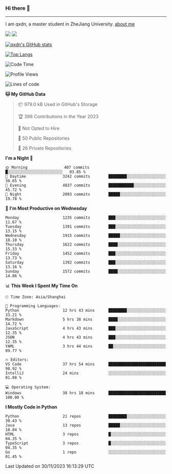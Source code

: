 ### Hi there 👋
---

I am qxdn, a master student in ZheJiang University. [about me](https://qianxu.run/about/)

[![](https://img.shields.io/badge/blog-qxdn-brightgreen?style=for-the-badge&logo=hexo)](https://qianxu.run) [![](https://img.shields.io/badge/bilibili-qxdn-ff69b4?style=for-the-badge&logo=Bilibili)](https://space.bilibili.com/11674667)


[![qxdn's GitHub stats](https://github-readme-stats.vercel.app/api?username=qxdn&count_private=true&show_icons=true)](https://github.com/qxdn)

[![Top Langs](https://github-readme-stats.vercel.app/api/top-langs/?username=qxdn&layout=compact)](https://github.com/qxdn)

<!--START_SECTION:waka-->
![Code Time](http://img.shields.io/badge/Code%20Time-1%2C302%20hrs%204%20mins-blue)

![Profile Views](http://img.shields.io/badge/Profile%20Views-6-blue)

![Lines of code](https://img.shields.io/badge/From%20Hello%20World%20I%27ve%20Written-11.0%20million%20lines%20of%20code-blue)

**🐱 My GitHub Data** 

> 📦 979.0 kB Used in GitHub's Storage 
 > 
> 🏆 398 Contributions in the Year 2023
 > 
> 🚫 Not Opted to Hire
 > 
> 📜 50 Public Repositories 
 > 
> 🔑 26 Private Repositories 
 > 
**I'm a Night 🦉** 

```text
🌞 Morning                407 commits         █░░░░░░░░░░░░░░░░░░░░░░░░   03.85 % 
🌆 Daytime                3242 commits        ████████░░░░░░░░░░░░░░░░░   30.65 % 
🌃 Evening                4837 commits        ███████████░░░░░░░░░░░░░░   45.72 % 
🌙 Night                  2093 commits        █████░░░░░░░░░░░░░░░░░░░░   19.78 % 
```
📅 **I'm Most Productive on Wednesday** 

```text
Monday                   1235 commits        ███░░░░░░░░░░░░░░░░░░░░░░   11.67 % 
Tuesday                  1391 commits        ███░░░░░░░░░░░░░░░░░░░░░░   13.15 % 
Wednesday                1915 commits        █████░░░░░░░░░░░░░░░░░░░░   18.10 % 
Thursday                 1622 commits        ████░░░░░░░░░░░░░░░░░░░░░   15.33 % 
Friday                   1452 commits        ███░░░░░░░░░░░░░░░░░░░░░░   13.73 % 
Saturday                 1392 commits        ███░░░░░░░░░░░░░░░░░░░░░░   13.16 % 
Sunday                   1572 commits        ████░░░░░░░░░░░░░░░░░░░░░   14.86 % 
```


📊 **This Week I Spent My Time On** 

```text
🕑︎ Time Zone: Asia/Shanghai

💬 Programming Languages: 
Python                   12 hrs 43 mins      ████████░░░░░░░░░░░░░░░░░   33.21 % 
Markdown                 5 hrs 38 mins       ████░░░░░░░░░░░░░░░░░░░░░   14.72 % 
JavaScript               4 hrs 43 mins       ███░░░░░░░░░░░░░░░░░░░░░░   12.35 % 
JSON                     4 hrs 43 mins       ███░░░░░░░░░░░░░░░░░░░░░░   12.35 % 
YAML                     3 hrs 44 mins       ██░░░░░░░░░░░░░░░░░░░░░░░   09.77 % 

🔥 Editors: 
VS Code                  37 hrs 54 mins      █████████████████████████   98.92 % 
IntelliJ                 24 mins             ░░░░░░░░░░░░░░░░░░░░░░░░░   01.08 % 

💻 Operating System: 
Windows                  38 hrs 18 mins      █████████████████████████   100.00 % 
```

**I Mostly Code in Python** 

```text
Python                   21 repos            ████████░░░░░░░░░░░░░░░░░   30.43 % 
Java                     13 repos            █████░░░░░░░░░░░░░░░░░░░░   18.84 % 
HTML                     3 repos             █░░░░░░░░░░░░░░░░░░░░░░░░   04.35 % 
TypeScript               3 repos             █░░░░░░░░░░░░░░░░░░░░░░░░   04.35 % 
Go                       1 repo              ░░░░░░░░░░░░░░░░░░░░░░░░░   01.45 % 
```




 Last Updated on 30/11/2023 16:13:29 UTC
<!--END_SECTION:waka-->

<!--
**qxdn/qxdn** is a ✨ _special_ ✨ repository because its `README.md` (this file) appears on your GitHub profile.

Here are some ideas to get you started:

- 🔭 I’m currently working on ...
- 🌱 I’m currently learning ...
- 👯 I’m looking to collaborate on ...
- 🤔 I’m looking for help with ...
- 💬 Ask me about ...
- 📫 How to reach me: ...
- 😄 Pronouns: ...
- ⚡ Fun fact: ...
-->
